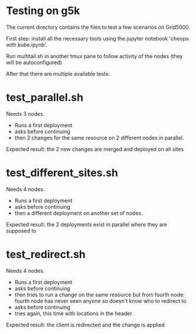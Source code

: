 # Testing on g5k

The current directory contains the files to test a few scenarios on Grid5000.

First step: install all the necessary tools using the jupyter notebook 'cheops with kube.ipynb'.

Run multitail.sh in another tmux pane to follow activity of the nodes (they will be autoconfigured)

After that there are multiple available tests:

# test_parallel.sh

Needs 3 nodes. 

- Runs a first deployment
- asks before continuing
- then 2 changes for the same resource on 2 different nodes in parallel.

Expected result: the 2 new changes are merged and deployed on all sites


# test_different_sites.sh

Needs 4 nodes.

- Runs a first deployment
- asks before continuing
- then a different deployment on another set of nodes.

Expected result: the 2 deployments exist in parallel where they are supposed to


# test_redirect.sh

Needs 4 nodes.

- Runs a first deployment
- asks before continuing
- then tries to run a change on the same resource but from fourth node: fourth node has never seen anyone so doesn't know who to redirect to
- asks before continuing
- tries again, this time with locations in the header.

Expected result: the client is redirected and the change is applied
